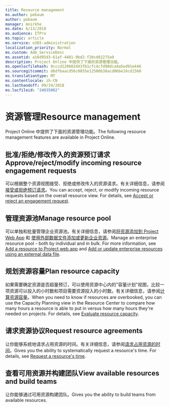 ```yaml
---
title: Resource management
ms.author: pebaum
author: pebaum
manager: mnirkhe
ms.date: 6/13/2018
ms.audience: ITPro
ms.topic: article
ms.service: o365-administration
localization_priority: Normal
ms.custom: Adm_ServiceDesc
ms.assetid: a16d95d3-61af-4481-9bd2-f20cd02275a9
description: Project Online 中提供了下面的资源管理功能。
ms.openlocfilehash: 9cccd229602d43fb1cfc4cfd90dca4a5ed91e446
ms.sourcegitcommit: d6dfbaacd56c0855e12500b38acd06be16cd1560
ms.translationtype: MT
ms.contentlocale: zh-CN
ms.lasthandoff: 09/19/2018
ms.locfileid: "24035082"
---
```

# <a name="resource-management"></a><span data-ttu-id="c57be-103">资源管理</span><span class="sxs-lookup"><span data-stu-id="c57be-103">Resource management</span></span>

<span data-ttu-id="c57be-104">Project Online 中提供了下面的资源管理功能。</span><span class="sxs-lookup"><span data-stu-id="c57be-104">The following resource management features are available in Project Online.</span></span>
  
## <a name="approverejectmodify-incoming-resource-engagement-requests"></a><span data-ttu-id="c57be-105">批准/拒绝/修改传入的资源预订请求</span><span class="sxs-lookup"><span data-stu-id="c57be-105">Approve/reject/modify incoming resource engagement requests</span></span>
<span data-ttu-id="c57be-106"><a name="bkmk_ApproveRejectModify"> </a></span><span class="sxs-lookup"><span data-stu-id="c57be-106"></span></span>

<span data-ttu-id="c57be-p101">可以根据整个资源视图接受、拒绝或修改传入的资源请求。有关详细信息，请参阅[接受或拒绝预订请求](http://go.microsoft.com/fwlink/?LinkID=823659&amp;clcid=0x409)。</span><span class="sxs-lookup"><span data-stu-id="c57be-p101">You can accept, reject, or modify incoming resource requests based on the overall resource view. For details, see [Accept or reject an engagement request](http://go.microsoft.com/fwlink/?LinkID=823659&amp;clcid=0x409).</span></span>
  
## <a name="manage-resource-pool"></a><span data-ttu-id="c57be-109">管理资源池</span><span class="sxs-lookup"><span data-stu-id="c57be-109">Manage resource pool</span></span>
<span data-ttu-id="c57be-110"><a name="bkmk_ManageResourcePool"> </a></span><span class="sxs-lookup"><span data-stu-id="c57be-110"></span></span>

<span data-ttu-id="c57be-p102">可以单独和批量管理企业资源池。有关详细信息，请参阅[将资源添加到 Project Web App](http://go.microsoft.com/fwlink/?LinkID=823660&amp;clcid=0x409) 和 [使用外部数据文件添加或更新企业资源](http://go.microsoft.com/fwlink/?LinkID=823661&amp;clcid=0x409)。</span><span class="sxs-lookup"><span data-stu-id="c57be-p102">Manage an enterprise resource pool - both by individual and in bulk. For more information, see [Add a resource to Project web app](http://go.microsoft.com/fwlink/?LinkID=823660&amp;clcid=0x409) and [Add or update enterprise resources using an external data file](http://go.microsoft.com/fwlink/?LinkID=823661&amp;clcid=0x409).</span></span>
  
## <a name="plan-resource-capacity"></a><span data-ttu-id="c57be-113">规划资源容量</span><span class="sxs-lookup"><span data-stu-id="c57be-113">Plan resource capacity</span></span>
<span data-ttu-id="c57be-114"><a name="bkmk_PlanResourceCapacity"> </a></span><span class="sxs-lookup"><span data-stu-id="c57be-114"></span></span>

<span data-ttu-id="c57be-p103">如果需要确定资源是否超量预订，可以使用资源中心内的"容量计划"视图，比较一项资源可以投入的小时数和项目需要资源投入的小时数。有关详细信息，请参阅[计算资源容量](http://go.microsoft.com/fwlink/?LinkID=823662&amp;clcid=0x409)。</span><span class="sxs-lookup"><span data-stu-id="c57be-p103">When you need to know if resources are overbooked, you can use the Capacity Planning view in the Resource Center to compare how many hours a resource is able to put in versus how many hours they're needed on projects. For details, see [Evaluate resource capacity](http://go.microsoft.com/fwlink/?LinkID=823662&amp;clcid=0x409).</span></span>
  
## <a name="request-resource-agreements"></a><span data-ttu-id="c57be-117">请求资源协议</span><span class="sxs-lookup"><span data-stu-id="c57be-117">Request resource agreements</span></span>
<span data-ttu-id="c57be-118"><a name="bkmk_RequestResourceAgreements"> </a></span><span class="sxs-lookup"><span data-stu-id="c57be-118"></span></span>

<span data-ttu-id="c57be-p104">让你能够系统地请求占用资源的时间。有关详细信息，请参阅[请求占用资源的时间](http://go.microsoft.com/fwlink/?LinkID=823663&amp;clcid=0x409)。</span><span class="sxs-lookup"><span data-stu-id="c57be-p104">Gives you the ability to systematically request a resource's time. For details, see [Request a resource's time](http://go.microsoft.com/fwlink/?LinkID=823663&amp;clcid=0x409).</span></span>
  
## <a name="view-available-resources-and-build-teams"></a><span data-ttu-id="c57be-121">查看可用资源并构建团队</span><span class="sxs-lookup"><span data-stu-id="c57be-121">View available resources and build teams</span></span>
<span data-ttu-id="c57be-122"><a name="bkmk_ViewAvailableResources"> </a></span><span class="sxs-lookup"><span data-stu-id="c57be-122"></span></span>

<span data-ttu-id="c57be-123">让你能够通过可用资源构建团队。</span><span class="sxs-lookup"><span data-stu-id="c57be-123">Gives you the ability to build teams from available resources.</span></span>
  

